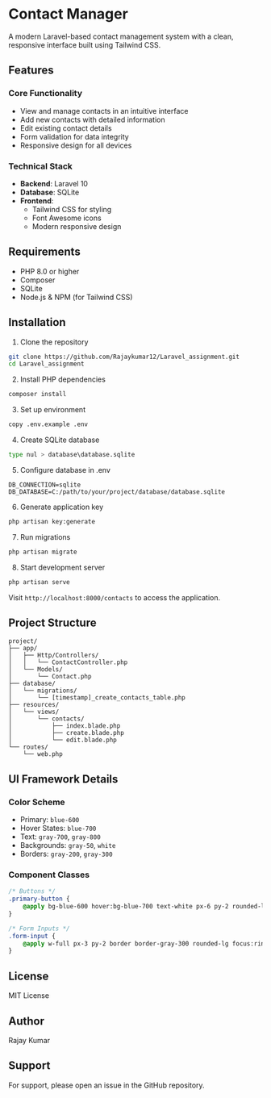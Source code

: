 # Contact Manager

A modern Laravel-based contact management system with a clean, responsive interface built using Tailwind CSS.

## Features

### Core Functionality
- View and manage contacts in an intuitive interface
- Add new contacts with detailed information
- Edit existing contact details
- Form validation for data integrity
- Responsive design for all devices

### Technical Stack
* **Backend**: Laravel 10
* **Database**: SQLite
* **Frontend**: 
  * Tailwind CSS for styling
  * Font Awesome icons
  * Modern responsive design

## Requirements

* PHP 8.0 or higher
* Composer
* SQLite
* Node.js & NPM (for Tailwind CSS)

## Installation

1. Clone the repository
```bash
git clone https://github.com/Rajaykumar12/Laravel_assignment.git
cd Laravel_assignment
```

2. Install PHP dependencies
```bash
composer install
```

3. Set up environment
```bash
copy .env.example .env
```

4. Create SQLite database
```bash
type nul > database\database.sqlite
```

5. Configure database in .env
```properties
DB_CONNECTION=sqlite
DB_DATABASE=C:/path/to/your/project/database/database.sqlite
```

6. Generate application key
```bash
php artisan key:generate
```

7. Run migrations
```bash
php artisan migrate
```

8. Start development server
```bash
php artisan serve
```

Visit `http://localhost:8000/contacts` to access the application.

## Project Structure

```
project/
├── app/
│   ├── Http/Controllers/
│   │   └── ContactController.php
│   └── Models/
│       └── Contact.php
├── database/
│   └── migrations/
│       └── [timestamp]_create_contacts_table.php
├── resources/
│   └── views/
│       └── contacts/
│           ├── index.blade.php
│           ├── create.blade.php
│           └── edit.blade.php
└── routes/
    └── web.php
```

## UI Framework Details

### Color Scheme
* Primary: `blue-600`
* Hover States: `blue-700`
* Text: `gray-700`, `gray-800`
* Backgrounds: `gray-50`, `white`
* Borders: `gray-200`, `gray-300`

### Component Classes
```css
/* Buttons */
.primary-button {
    @apply bg-blue-600 hover:bg-blue-700 text-white px-6 py-2 rounded-lg;
}

/* Form Inputs */
.form-input {
    @apply w-full px-3 py-2 border border-gray-300 rounded-lg focus:ring-2 focus:ring-blue-500;
}
```

## License

MIT License

## Author

Rajay Kumar

## Support

For support, please open an issue in the GitHub repository.